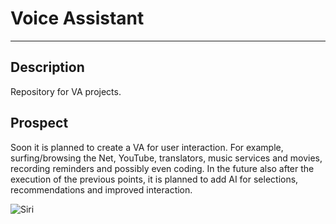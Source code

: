 # Voice Assistant
___
## Description
Repository for VA projects.

## Prospect
Soon it is planned to create a VA for user interaction. For example, surfing/browsing the Net, YouTube, translators, music services and movies, recording reminders and possibly even coding.
In the future also after the execution of the previous points, it is planned to add AI for selections, recommendations and improved interaction.

![Siri](https://i.pinimg.com/originals/af/7b/6e/af7b6ee82ae6de2df640d6d40c8fe8a4.gif)
